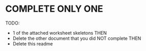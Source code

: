 # COMPLETE ONLY ONE

TODO:
- 1 of the attached worksheet skeletons THEN
- Delete the other document that you did NOT complete THEN
- Delete this readme
